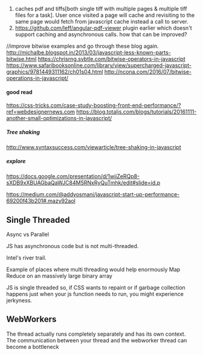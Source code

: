 1. caches pdf and tiffs[both single tiff with multiple pages & multiple tiff files for a task]. User once visited a page will cache and revisiting to the same page would fetch from javascript cache instead a call to server.
2.  https://github.com/leff/angular-pdf-viewer plugin earlier which doesn't support caching and asynchronous calls. how that can be improved?

//improve bitwise examples and go through these blog again.
http://michalbe.blogspot.in/2013/03/javascript-less-known-parts-bitwise.html
https://chrisrng.svbtle.com/bitwise-operators-in-javascript
https://www.safaribooksonline.com/library/view/supercharged-javascript-graphics/9781449311162/ch01s04.html
http://ncona.com/2016/07/bitwise-operations-in-javascript/


#### good read
 https://css-tricks.com/case-study-boosting-front-end-performance/?ref=webdesignernews.com
 https://blog.totaljs.com/blogs/tutorials/20161111-another-small-optimizations-in-javascript/

##### Tree shaking
http://www.syntaxsuccess.com/viewarticle/tree-shaking-in-javascript


##### explore


https://docs.google.com/presentation/d/1wiiZeRQp8-sXDB9xXBUAGbaQaWJC84M5RNxRyQuTmhk/edit#slide=id.p

https://medium.com/@addyosmani/javascript-start-up-performance-69200f43b201#.mazy92aol


## Single Threaded
Async vs Parallel

JS has asynchronous code but is not multi-threaded.

Intel's river trail.

Example of places where multi threading would help enormously
Map Reduce on an massively large binary array

JS is single threaded so, if CSS wants to repaint or if garbage collection happens just when your js function needs to run, you might experience jerkyness.


## WebWorkers
The thread actually runs completely separately and has its own context. The communication between your thread and the webworker thread can become a bottleneck
